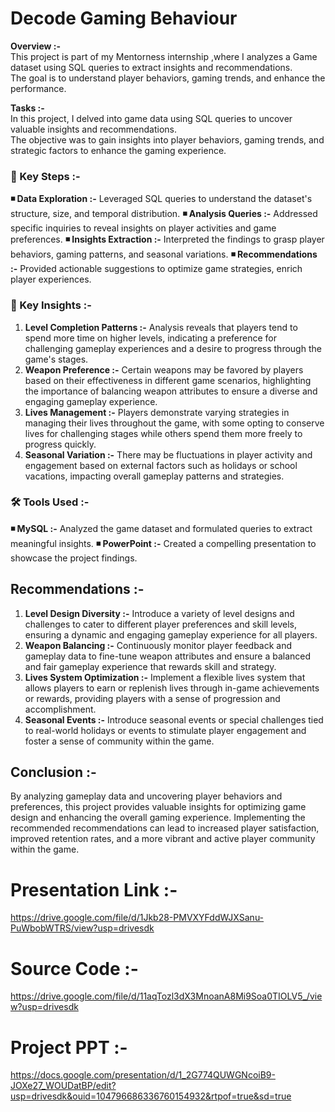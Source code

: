 # Decode Gaming Behaviour

**Overview :-**                                                       
This project is part of my Mentorness internship ,where I analyzes a Game dataset using SQL queries to extract insights and recommendations.                                                     
The goal is to understand player behaviors, gaming trends, and enhance the performance.

**Tasks :-**                                                           
In this project, I delved into game data using SQL queries to uncover valuable insights and recommendations.                                     
The objective was to gain insights into player behaviors, gaming trends, and strategic factors to enhance the gaming experience.

### 📌  Key Steps :-
**◾ Data Exploration :-**  Leveraged SQL queries to understand the dataset's structure, size, and temporal distribution.
**◾ Analysis Queries :-**  Addressed specific inquiries to reveal insights on player activities and game preferences.
**◾ Insights Extraction :-**  Interpreted the findings to grasp player behaviors, gaming patterns, and seasonal variations.
**◾ Recommendations :-**  Provided actionable suggestions to optimize game strategies, enrich player experiences.

### 📌  Key Insights :-
1.  **Level Completion Patterns :-**  Analysis reveals that players tend to spend more time on higher levels, indicating a preference for challenging gameplay experiences and a desire to progress through the game's stages.
2.  **Weapon Preference :-**  Certain weapons may be favored by players based on their effectiveness in different game scenarios, highlighting the importance of balancing weapon attributes to ensure a diverse and engaging gameplay experience.
3.  **Lives Management :-**  Players demonstrate varying strategies in managing their lives throughout the game, with some opting to conserve lives for challenging stages while others spend them more freely to progress quickly.
4.  **Seasonal Variation :-**  There may be fluctuations in player activity and engagement based on external factors such as holidays or school vacations, impacting overall gameplay patterns and strategies.

### 🛠️  Tools Used :-
**◾ MySQL :-**  Analyzed the game dataset and formulated queries to extract meaningful insights.
**◾ PowerPoint :-**  Created a compelling presentation to showcase the project findings.

## Recommendations :-
1.  **Level Design Diversity :-**  Introduce a variety of level designs and challenges to cater to different player preferences and skill levels, ensuring a dynamic and engaging gameplay experience for all players.
2.  **Weapon Balancing :-**  Continuously monitor player feedback and gameplay data to fine-tune weapon attributes and ensure a balanced and fair gameplay experience that rewards skill and strategy.
3.  **Lives System Optimization :-**  Implement a flexible lives system that allows players to earn or replenish lives through in-game achievements or rewards, providing players with a sense of progression and accomplishment.
4.  **Seasonal Events :-**  Introduce seasonal events or special challenges tied to real-world holidays or events to stimulate player engagement and foster a sense of community within the game.

## Conclusion :-
By analyzing gameplay data and uncovering player behaviors and preferences, this project provides valuable insights for optimizing game design and enhancing the overall gaming experience. Implementing the recommended recommendations can lead to increased player satisfaction, improved retention rates, and a more vibrant and active player community within the game.

# Presentation Link :-                                         
https://drive.google.com/file/d/1Jkb28-PMVXYFddWJXSanu-PuWbobWTRS/view?usp=drivesdk

# Source Code :-                                                                            
https://drive.google.com/file/d/11aqTozl3dX3MnoanA8Mi9Soa0TIOLV5_/view?usp=drivesdk

# Project  PPT :-                                                                   
https://docs.google.com/presentation/d/1_2G774QUWGNcoiB9-JOXe27_WOUDatBP/edit?usp=drivesdk&ouid=104796686336760154932&rtpof=true&sd=true

